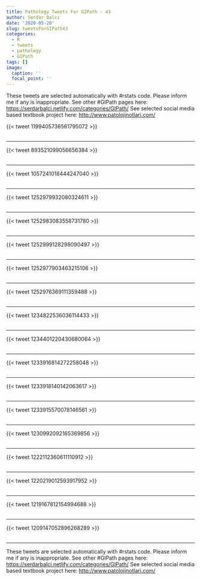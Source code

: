 ```yaml
---
title: Pathology Tweets For GIPath - 43
author: Serdar Balci
date: '2020-05-20'
slug: tweetsForGIPath43
categories:
  - R
  - tweets
  - pathology
  - GIPath
tags: []
image:
  caption: ''
  focal_point: ''
---
```



These tweets are selected automatically with #rstats code. Please inform me if any is inappropriate.
See other #GIPath pages here: https://serdarbalci.netlify.com/categories/GIPath/ 
See selected social media based textbook project here: http://www.patolojinotlari.com/

{{< tweet 1199405736561795072 >}}
<br>
<br>
<hr>
{{< tweet 893521099056656384 >}}
<br>
<br>
<hr>
{{< tweet 1057241018444247040 >}}
<br>
<br>
<hr>
{{< tweet 1252979932080324611 >}}
<br>
<br>
<hr>
{{< tweet 1252983083558731780 >}}
<br>
<br>
<hr>
{{< tweet 1252999128298090497 >}}
<br>
<br>
<hr>
{{< tweet 1252977903463215106 >}}
<br>
<br>
<hr>
{{< tweet 1252976369111359488 >}}
<br>
<br>
<hr>
{{< tweet 1234822536036114433 >}}
<br>
<br>
<hr>
{{< tweet 1234401220430680064 >}}
<br>
<br>
<hr>
{{< tweet 1233916814272258048 >}}
<br>
<br>
<hr>
{{< tweet 1233918140142063617 >}}
<br>
<br>
<hr>
{{< tweet 1233915570078146561 >}}
<br>
<br>
<hr>
{{< tweet 1230992092165369856 >}}
<br>
<br>
<hr>
{{< tweet 1222112360611110912 >}}
<br>
<br>
<hr>
{{< tweet 1220219012593917952 >}}
<br>
<br>
<hr>
{{< tweet 1219167812154994688 >}}
<br>
<br>
<hr>
{{< tweet 1209147052896268289 >}}
<br>
<br>
<hr>


These tweets are selected automatically with #rstats code. Please inform me if any is inappropriate.
See other #GIPath pages here: https://serdarbalci.netlify.com/categories/GIPath/ 
See selected social media based textbook project here: http://www.patolojinotlari.com/
